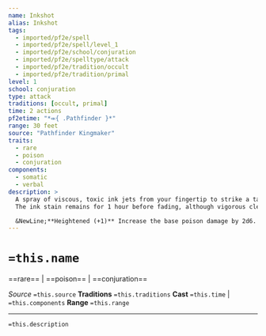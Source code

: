 ```yaml
---
name: Inkshot
alias: Inkshot
tags:
  - imported/pf2e/spell
  - imported/pf2e/spell/level_1
  - imported/pf2e/school/conjuration
  - imported/pf2e/spelltype/attack
  - imported/pf2e/tradition/occult
  - imported/pf2e/tradition/primal
level: 1
school: conjuration
type: attack
traditions: [occult, primal]
time: 2 actions
pf2etime: "*⬺{ .Pathfinder }*"
range: 30 feet
source: "Pathfinder Kingmaker"
traits:
  - rare
  - poison
  - conjuration
components:
  - somatic
  - verbal
description: >
  A spray of viscous, toxic ink jets from your fingertip to strike a target creature in the face. Make a spell attack roll against the target. On a hit, you deal 2d6 poison damage, plus you blast the target's eyes, making them [[Dazzled]] for 1 round as the stinging ink blurs and distorts the creature's vision. On a critical hit, double the poison damage, and the target becomes dazzled for 1 minute by the foul ink.
  The ink stain remains for 1 hour before fading, although vigorous cleansing (or magic such as a prestidigitation cantrip) can remove the ink before then.

  &NewLine;**Heightened (+1)** Increase the base poison damage by 2d6.
---
```

# `=this.name`
==rare== | ==poison== | ==conjuration==

*Source* `=this.source`
**Traditions** `=this.traditions`
**Cast** `=this.time` | `=this.components`
**Range** `=this.range`

***
`=this.description`